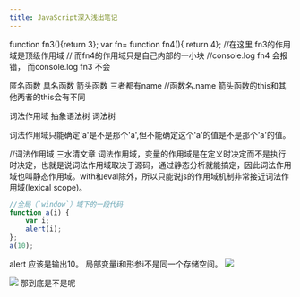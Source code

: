 ```yaml
---
title: JavaScript深入浅出笔记
---
```

function fn3(){return 3};
var fn= function fn4(){ return 4};
 //在这里 fn3的作用域是顶级作用域
// 而fn4的作用域只是自己内部的一小块
//console.log fn4 会报错，
而console.log fn3 不会

匿名函数 具名函数 箭头函数 
 三者都有name   //函数名.name
 箭头函数的this和其他两者的this会有不同


词法作用域
   抽象语法树  词法树

词法作用域只能确定'a'是不是那个'a',但不能确定这个'a'的值是不是那个'a'的值。

//词法作用域  三水清文章
词法作用域，变量的作用域是在定义时决定而不是执行时决定，也就是说词法作用域取决于源码，通过静态分析就能搞定，因此词法作用域也叫静态作用域。with和eval除外，所以只能说js的作用域机制非常接近词法作用域(lexical scope)。

```javascript
//全局（`window`）域下的一段代码
function a(i) {
    var i;
    alert(i);
};
a(10);
```
alert 应该是输出10。
局部变量i和形参i不是同一个存储空间。
![](https://i.loli.net/2020/04/04/pImyBaTKVOtGi47.png)

![](https://i.loli.net/2020/04/04/GB3j8UxFVvtYJmC.png)
那到底是不是呢
